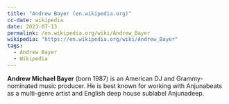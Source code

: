```yaml
---
title: "Andrew Bayer (en.wikipedia.org)"
cc-date: wikipedia
date: 2023-07-13
permalink: /en.wikipedia.org/wiki/Andrew_Bayer
wikipedia: "https://en.wikipedia.org/wiki/Andrew_Bayer"
tags:
  - Andrew Bayer
  - Wikipedia
---
```

**Andrew Michael Bayer** (born 1987) is an American DJ and Grammy-nominated music producer. He is best known for working with Anjunabeats as a multi-genre artist and English deep house sublabel Anjunadeep.